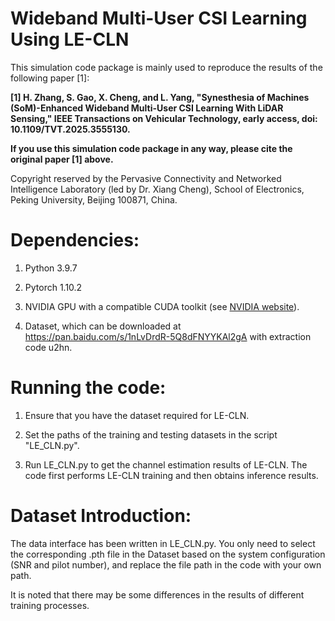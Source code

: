 # Wideband Multi-User CSI Learning Using LE-CLN

 This simulation code package is mainly used to reproduce the results of the following paper [1]:

 __[1] H. Zhang, S. Gao, X. Cheng, and L. Yang, "Synesthesia of Machines (SoM)-Enhanced Wideband Multi-User CSI Learning With LiDAR Sensing," IEEE Transactions on Vehicular Technology, early access, doi: 10.1109/TVT.2025.3555130.__

 __If you use this simulation code package in any way, please cite the original paper [1] above.__

 Copyright reserved by the Pervasive Connectivity and Networked Intelligence Laboratory (led by Dr. Xiang Cheng), School of Electronics, Peking University, Beijing 100871, China. 


# Dependencies:
1) Python 3.9.7 

2) Pytorch 1.10.2

3) NVIDIA GPU with a compatible CUDA toolkit (see [NVIDIA website](https://developer.nvidia.com/cuda-toolkit)).

4) Dataset, which can be downloaded at https://pan.baidu.com/s/1nLvDrdR-5Q8dFNYYKAl2gA with extraction code u2hn.


# Running the code:

1) Ensure that you have the dataset required for LE-CLN.

2) Set the paths of the training and testing datasets in the script "LE_CLN.py".

3) Run LE_CLN.py to get the channel estimation results of LE-CLN. The code first performs LE-CLN training and then obtains inference results.

# Dataset Introduction:
The data interface has been written in LE_CLN.py. You only need to select the corresponding .pth file in the Dataset based on the system configuration (SNR and pilot number), and replace the file path in the code with your own path.

It is noted that there may be some differences in the results of different training processes. 

